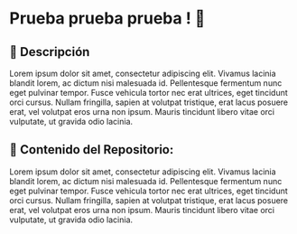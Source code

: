 # Prueba prueba prueba ! 💼
## 📝 Descripción
Lorem ipsum dolor sit amet, consectetur adipiscing elit. Vivamus lacinia blandit lorem, ac dictum nisi malesuada id. Pellentesque fermentum nunc eget pulvinar tempor. Fusce vehicula tortor nec erat ultrices, eget tincidunt orci cursus. Nullam fringilla, sapien at volutpat tristique, erat lacus posuere erat, vel volutpat eros urna non ipsum. Mauris tincidunt libero vitae orci vulputate, ut gravida odio lacinia.

## 🎯 Contenido del Repositorio:
Lorem ipsum dolor sit amet, consectetur adipiscing elit. Vivamus lacinia blandit lorem, ac dictum nisi malesuada id. Pellentesque fermentum nunc eget pulvinar tempor. Fusce vehicula tortor nec erat ultrices, eget tincidunt orci cursus. Nullam fringilla, sapien at volutpat tristique, erat lacus posuere erat, vel volutpat eros urna non ipsum. Mauris tincidunt libero vitae orci vulputate, ut gravida odio lacinia.

<!---
kmontero7/kmontero7 is a ✨ special ✨ repository because its `README.md` (this file) appears on your GitHub profile.
You can click the Preview link to take a look at your changes.
--->
